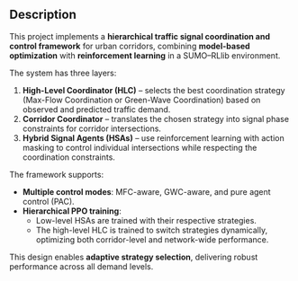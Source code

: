 ## Description
This project implements a **hierarchical traffic signal coordination and control framework** for urban corridors, combining **model-based optimization** with **reinforcement learning** in a SUMO–RLlib environment.  

The system has three layers:
1. **High-Level Coordinator (HLC)** – selects the best coordination strategy (Max-Flow Coordination or Green-Wave Coordination) based on observed and predicted traffic demand.
2. **Corridor Coordinator** – translates the chosen strategy into signal phase constraints for corridor intersections.
3. **Hybrid Signal Agents (HSAs)** – use reinforcement learning with action masking to control individual intersections while respecting the coordination constraints.

The framework supports:
- **Multiple control modes**: MFC-aware, GWC-aware, and pure agent control (PAC).
- **Hierarchical PPO training**:  
  - Low-level HSAs are trained with their respective strategies.  
  - The high-level HLC is trained to switch strategies dynamically, optimizing both corridor-level and network-wide performance.

This design enables **adaptive strategy selection**, delivering robust performance across all demand levels.
